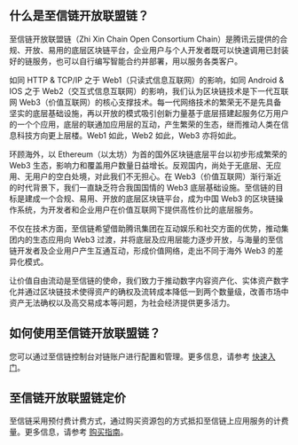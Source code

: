 ## 什么是至信链开放联盟链？
至信链开放联盟链（Zhi Xin Chain Open Consortium Chain）是腾讯云提供的合规、开放、易用的底层区块链平台，企业用户与个人开发者既可以快速调用已封装好的链服务，也可以自行编写智能合约并部署，用以服务各类客户。

如同 HTTP & TCP/IP 之于 Web1（只读式信息互联网）的影响，如同 Android & IOS 之于 Web2（交互式信息互联网）的影响，我们认为区块链技术是下一代互联网 Web3（价值互联网）的核心支撑技术。每一代网络技术的繁荣无不是先具备坚实的底层基础设施，再以开放的模式吸引创新力量基于底层搭建起服务亿万用户的一个个应用，底层的联通加应用层的互动，产生繁荣的生态，继而推动人类在信息科技方向更上层楼。Web1 如此，Web2 如此，Web3 亦将如此。

环顾海外，以 Ethereum（以太坊）为首的国外区块链底层平台以初步形成繁荣的 Web3 生态，影响力和覆盖用户数量日益增长。反观国内，尚处于无底层、无应用、无用户的空白处境，对此我们不无担心。在 Web3（价值互联网）渐行渐近的时代背景下，我们一直缺乏符合我国国情的 Web3 底层基础设施。至信链的目标是建成一个合规、易用、开放的底层区块链平台，成为中国 Web3 的区块链操作系统，为开发者和企业用户在价值互联网下提供高性价比的底层服务。

不仅在技术方面，至信链希望借助腾讯集团在互动娱乐和社交方面的优势，推动集团内的生态应用向 Web3 过渡，并将底层及应用层能力逐步开放，与海量的至信链开发者及企业用户产生互通互动，形成价值网络，走出不同于海外 Web3 的差异化模式。

让价值自由流动是至信链的使命，我们致力于推动数字内容资产化、实体资产数字化并通过区块链技术使得资产的确权及流转成本降低一到两个数量级，改善市场中资产无法确权以及高交易成本等问题，为社会经济提供更多活力。


## 如何使用至信链开放联盟链？
您可以通过至信链控制台对链账户进行配置和管理。更多信息，请参考 [快速入门](https://cloud.tencent.com/document/product/1543/73089)。


## 至信链开放联盟链定价
至信链采用预付费计费方式，通过购买资源包的方式抵扣至信链上应用服务的计费量。更多信息，请参考 [购买指南](https://cloud.tencent.com/document/product/1543/73041)。


